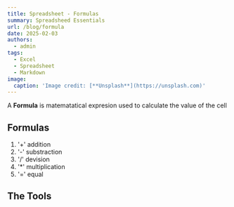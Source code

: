```yaml
---
title: Spreadsheet - Formulas
summary: Spreadsheed Essentials
url: /blog/formula
date: 2025-02-03
authors:
  - admin
tags:
  - Excel
  - Spreadsheet
  - Markdown
image:
  caption: 'Image credit: [**Unsplash**](https://unsplash.com)'
---
```


A **Formula** is matematatical expresion used to calculate the value of the cell 


## Formulas

1. '+' addition
2. '-' substraction
3. '/' devision
4. '*' multiplication
5. '=' equal


## The Tools


